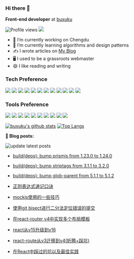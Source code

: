 ### Hi there 👋

**Front-end developer** at  [buxuku](https://github.com/buxuku)

![Profile views](https://gpvc.arturio.dev/buxuku)  <img src="https://img.shields.io/github/followers/buxuku?label=Follow" style=" float:left, margin-right:10px" />

- 🔭 I’m currently working on Chengdu
- 🌱 I’m currently learning algorithms and design patterns
- ✍️  I wrote articles on <a href="https://blog.linxiaodong.com" target="_blank">My Blog</a>
- 🖥 I used to be a grassroots webmaster
- 😄 I like reading and writing


### Tech Preference

<img src="https://img.shields.io/badge/-HTML5-E34F26?style=flat&logo=html5&logoColor=white"> <img src="https://img.shields.io/badge/-CSS3-1572B6?style=flat&logo=css3&logoColor=white">
<img src="https://img.shields.io/badge/-JavaScript-eed718?style=flat&logo=javascript&logoColor=ffffff">
<img src="https://img.shields.io/badge/-React-000000?style=flat&logo=react&logoColor=00c8ff">
<img src="https://img.shields.io/badge/-MongoDB-4DB33D?style=flat&logo=mongodb&logoColor=FFFFFF">
<img src="https://img.shields.io/badge/-GraphQL-e535ab?style=flat&logo=graphql&logoColor=FFFFFF">
<img src="https://img.shields.io/badge/-MySQL-F29111?style=flat&logo=mysql&logoColor=FFFFFF">
<img src="https://img.shields.io/badge/-Express.js-787878?style=flat">
<img src="https://img.shields.io/badge/-Node.js-3C873A?style=flat&logo=Node.js&logoColor=white">
<img src="https://img.shields.io/badge/-php-777bb4?style=flat&logo=php&logoColor=white">
<img src="https://img.shields.io/badge/-python-3776ab?style=flat&logo=python&logoColor=white">
<img src="http://img.shields.io/badge/-Redis-dc382d?style=flat&logo=Redis&logoColor=white">


### Tools Preference

<img src="http://img.shields.io/badge/-Google%20Cloud%20Platform-4285F4?style=flat&logo=google%20cloud&logoColor=white"> <img src="http://img.shields.io/badge/-Git-F1502F?style=flat&logo=git&logoColor=FFFFFF">
<img src="http://img.shields.io/badge/-Github-000000?style=flat&logo=github&logoColor=FFFFFF">
<img src="http://img.shields.io/badge/-VS%20Code-007ACC?style=flat&logo=visual%20studio%20code&logoColor=white">
<img src="http://img.shields.io/badge/-webstorm-000000?style=flat&logo=webstorm&=white">
<img src="http://img.shields.io/badge/-Linux-fcc624?style=flat&logo=Linux&logoColor=white">
<img src="http://img.shields.io/badge/-NGINX-269539?style=flat&logo=NGINX&logoColor=white">
<img src="http://img.shields.io/badge/-docker-2496ed?style=flat&logo=docker&logoColor=white">
<img src="http://img.shields.io/badge/-Jenkins-d24939?style=flat&logo=Jenkins&logoColor=white">
<img src="http://img.shields.io/badge/-Vim-019733?style=flat&logo=Vim&logoColor=white">

[![buxuku's github stats](https://github-readme-stats.vercel.app/api?username=buxuku&count_private=true&include_all_commits=true)](https://github.com/buxuku/)
[![Top Langs](https://github-readme-stats.vercel.app/api/top-langs/?username=buxuku&hide=php&layout=compact)](https://github.com/buxuku)

**📝 Blog posts:**

![update latest posts](https://github.com/buxuku/buxuku/workflows/update%20latest%20posts/badge.svg)


- [build(deps): bump prismjs from 1.23.0 to 1.24.0](https://github.com/buxuku/buxuku.github.io/pull/65)

- [build(deps): bump striptags from 3.1.1 to 3.2.0](https://github.com/buxuku/buxuku.github.io/pull/64)

- [build(deps): bump glob-parent from 5.1.1 to 5.1.2](https://github.com/buxuku/buxuku.github.io/pull/63)

- [正则表达式速记口诀](https://github.com/buxuku/buxuku.github.io/issues/61)

- [mockjs使用的一些技巧](https://github.com/buxuku/buxuku.github.io/issues/60)

- [使用git bisect进行二分法定位错误的提交](https://github.com/buxuku/buxuku.github.io/issues/59)

- [在react-router v4中实现多个布局模板](https://github.com/buxuku/buxuku.github.io/issues/58)

- [react从v15升级到v16](https://github.com/buxuku/buxuku.github.io/issues/57)

- [react-route从v3迁移到v4(折腾+踩坑)](https://github.com/buxuku/buxuku.github.io/issues/56)

- [在React中踩过的坑以及最佳实践](https://github.com/buxuku/buxuku.github.io/issues/55)



